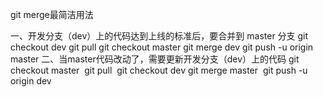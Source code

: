git merge最简洁用法

一、开发分支（dev）上的代码达到上线的标准后，要合并到 master 分支
git checkout dev
git pull
git checkout master
git merge dev
git push -u origin master
二、当master代码改动了，需要更新开发分支（dev）上的代码
git checkout master 
git pull 
git checkout dev
git merge master 
git push -u origin dev
